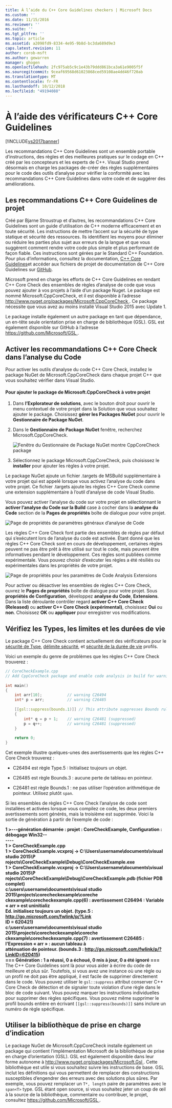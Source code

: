 ```yaml
---
title: À l’aide du C++ Core Guidelines checkers | Microsoft Docs
ms.custom: ''
ms.date: 11/15/2016
ms.reviewer: ''
ms.suite: ''
ms.tgt_pltfrm: ''
ms.topic: article
ms.assetid: a2098fd9-8334-4e95-9b8d-bc3da689d9e3
caps.latest.revision: 11
author: corob-msft
ms.author: gewarren
manager: ghogen
ms.openlocfilehash: 2fc975ab5c9c1e43b79ddd861bca3a61e9005f5f
ms.sourcegitcommit: 9ceaf69568d61023868ced59108ae4dd46f720ab
ms.translationtype: MT
ms.contentlocale: fr-FR
ms.lasthandoff: 10/12/2018
ms.locfileid: "49194088"
---
```

# <a name="using-the-c-core-guidelines-checkers"></a>À l’aide des vérificateurs C++ Core Guidelines
[!INCLUDE[vs2017banner](../includes/vs2017banner.md)]

Les recommandations C++ Core Guidelines sont un ensemble portable d’instructions, des règles et des meilleures pratiques sur le codage en C++ créé par les concepteurs et les experts de C++.  Visual Studio prend désormais en charge les packages de-créer des règles supplémentaires pour le code des outils d’analyse pour vérifier la conformité avec les recommandations C++ Core Guidelines dans votre code et de suggérer des améliorations.  
  
## <a name="the-c-core-guidelines-project"></a>Les recommandations C++ Core Guidelines de projet  
 Créé par Bjarne Stroustrup et d’autres, les recommandations C++ Core Guidelines sont un guide d’utilisation de C++ moderne efficacement et en toute sécurité. Les instructions de mettre l’accent sur la sécurité de type statique et sécurité des ressources. Ils identifient les moyens pour éliminer ou réduire les parties plus sujet aux erreurs de la langue et que vous suggèrent comment rendre votre code plus simple et plus performant de façon fiable. Ces instructions sont gérées par le Standard C++ Foundation. Pour plus d’informations, consultez la documentation, [C++ Core Guidelines](http://isocpp.github.io/CppCoreGuidelines/CppCoreGuidelines)et accéder aux fichiers de projet de documentation de C++ Core Guidelines sur [GitHub](https://github.com/isocpp/CppCoreGuidelines).  
  
 Microsoft prend en charge les efforts de C++ Core Guidelines en rendant C++ Core Check des ensembles de règles d’analyse de code que vous pouvez ajouter à vos projets à l’aide d’un package Nuget. Le package est nommé Microsoft.CppCoreCheck, et il est disponible à l’adresse [ http://www.nuget.org/packages/Microsoft.CppCoreCheck ](http://www.nuget.org/packages/Microsoft.CppCoreCheck). Ce package nécessite que vous avez au moins installé Visual Studio 2015 avec Update 1.  
  
 Le package installe également un autre package en tant que dépendance, un en-tête seule orientation prise en charge de bibliothèque (GSL). GSL est également disponible sur GitHub à l’adresse [ https://github.com/Microsoft/GSL ](https://github.com/Microsoft/GSL).  
  
## <a name="enable-the-c-core-check-guidelines-in-code-analysis"></a>Activer les recommandations C++ Core Check dans l’analyse du Code  
 Pour activer les outils d’analyse du code C++ Core Check, installez le package NuGet de Microsoft.CppCoreCheck dans chaque projet C++ que vous souhaitez vérifier dans Visual Studio.  
  
#### <a name="to-add-the-microsoftcppcorecheck-package-to-your-project"></a>Pour ajouter le package de Microsoft.CppCoreCheck à votre projet  
  
1.  Dans **l’Explorateur de solutions**, avec le bouton droit pour ouvrir le menu contextuel de votre projet dans la Solution que vous souhaitez ajouter le package. Choisissez **gérer les Packages NuGet** pour ouvrir le **Gestionnaire de Package NuGet**.  
  
2.  Dans le **Gestionnaire de Package NuGet** fenêtre, recherchez Microsoft.CppCoreCheck.  
  
     ![Fenêtre du Gestionnaire de Package NuGet montre CppCoreCheck package](../code-quality/media/cppcorecheck-nuget-window.PNG "CPPCoreCheck_Nuget_Window")  
  
3.  Sélectionnez le package Microsoft.CppCoreCheck, puis choisissez le **installer** pour ajouter les règles à votre projet.  
  
 Le package NuGet ajoute un fichier .targets de MSBuild supplémentaire à votre projet qui est appelé lorsque vous activez l’analyse du code dans votre projet. Ce fichier .targets ajoute les règles C++ Core Check comme une extension supplémentaire à l’outil d’analyse de code Visual Studio.  
  
 Vous pouvez activer l’analyse du code sur votre projet en sélectionnant le **activer l’analyse du Code sur la Build** case à cocher dans la **analyse du Code** section de la **Pages de propriétés** boîte de dialogue pour votre projet.  
  
 ![Page de propriétés de paramètres généraux d’analyse de Code](../code-quality/media/cppcorecheck-codeanalysis-general.png "CPPCoreCheck_CodeAnalysis_General")  
  
 Les règles C++ Core Check font partie des ensembles de règles par défaut qui s’exécutent lors de l’analyse du code est activée. Étant donné que les règles C++ Core Check sont en cours de développement, certaines règles peuvent ne pas être prêt à être utilisé sur tout le code, mais peuvent être informatives pendant le développement. Ces règles sont publiées comme expérimentale. Vous pouvez choisir d’exécuter les règles a été résiliés ou expérimentales dans les propriétés de votre projet.  
  
 ![Page de propriétés pour les paramètres de Code Analysis Extensions](../code-quality/media/cppcorecheck-codeanalysis-extensions.png "CPPCoreCheck_CodeAnalysis_Extensions")  
  
 Pour activer ou désactiver les ensembles de règles C++ Core Check, ouvrez le **Pages de propriétés** boîte de dialogue pour votre projet. Sous **propriétés de Configuration**, développez **analyse du Code**, **Extensions**. Dans la liste déroulante contrôler regard **activer C++ Core Check (Released)** ou **activer C++ Core Check (expérimental)**, choisissez **Oui** ou **non**. Choisissez **OK** ou **appliquer** pour enregistrer vos modifications.  
  
## <a name="check-types-bounds-and-lifetimes"></a>Vérifiez les Types, les limites et les durées de vie  
 Le package C++ Core Check contient actuellement des vérificateurs pour le [sécurité de Type](http://isocpp.github.io/CppCoreGuidelines/CppCoreGuidelines#SS-type), [délimite sécurité](http://isocpp.github.io/CppCoreGuidelines/CppCoreGuidelines#SS-bounds), et [sécurité de la durée de vie](http://isocpp.github.io/CppCoreGuidelines/CppCoreGuidelines#SS-lifetime) profils.  
  
 Voici un exemple du genre de problèmes que les règles C++ Core Check trouverez :  
  
```cpp  
// CoreCheckExample.cpp  
// Add CppCoreCheck package and enable code analysis in build for warnings.  
  
int main()  
{  
    int arr[10];           // warning C26494  
    int* p = arr;          // warning C26485  
  
    [[gsl::suppress(bounds.1)]] // This attribute suppresses Bounds rule #1  
    {  
        int* q = p + 1;    // warning C26481 (suppressed)  
        p = q++;           // warning C26481 (suppressed)  
    }  
  
    return 0;  
}  
```  
  
 Cet exemple illustre quelques-unes des avertissements que les règles C++ Core Check trouverez :  
  
-   C26494 est règle Type.5 : Initialisez toujours un objet.  
  
-   C26485 est règle Bounds.3 : aucune perte de tableau en pointeur.  
  
-   C26481 est règle Bounds.1 : ne pas utiliser l’opération arithmétique de pointeur. Utilisez plutôt `span`.  
  
 Si les ensembles de règles C++ Core Check l’analyse de code sont installées et activées lorsque vous compilez ce code, les deux premiers avertissements sont générés, mais la troisième est supprimée. Voici la sortie de génération à partir de l’exemple de code :  
  
 **1 >---génération démarrée : projet : CoreCheckExample, Configuration : débogage Win32--**  
**----**  
**1 > CoreCheckExample.cpp**  
**1 > CoreCheckExample.vcxproj -> C:\Users\username\documents\visual studio 2015\P**  
**rojects\CoreCheckExample\Debug\CoreCheckExample.exe**  
**1 > CoreCheckExample.vcxproj -> C:\Users\username\documents\visual studio 2015\P**  
**rojects\CoreCheckExample\Debug\CoreCheckExample.pdb (fichier PDB complet)**  
**c:\users\username\documents\visual studio 2015\projects\corecheckexample\coreche**  
**ckexample\corecheckexample.cpp(6) : avertissement C26494 : Variable « arr » est uninitializ**  
**Ed. initialisez toujours un objet. (type.5 : http://go.microsoft.com/fwlink/p/?Link**  
**ID = 620421)**  
**c:\users\username\documents\visual studio 2015\projects\corecheckexample\coreche**  
**ckexample\corecheckexample.cpp(7) : avertissement C26485 : l’Expression « arr » : aucun tableau à**  
 **atténuation de pointeur. (bounds.3 : http://go.microsoft.com/fwlink/p/?LinkID=620415)**  
**=== Génération : 1 a réussi, 0 a échoué, 0 mis à jour, 0 a été ignoré ===** The C++ Core Guidelines sont là pour vous aider à écrire du code de meilleure et plus sûr. Toutefois, si vous avez une instance où une règle ou un profil ne doit pas être appliqué, il est facile de supprimer directement dans le code. Vous pouvez utiliser le `gsl::suppress` attribut conserver C++ Core Check de détection et de signaler toute violation d’une règle dans le bloc de code suivant. Vous pouvez marquer les instructions individuelles pour supprimer des règles spécifiques. Vous pouvez même supprimer le profil bounds entière en écrivant `[[gsl::suppress(bounds)]]` sans inclure un numéro de règle spécifique.  
  
## <a name="use-the-guideline-support-library"></a>Utiliser la bibliothèque de prise en charge d’indication  
 Le package NuGet de Microsoft.CppCoreCheck installe également un package qui contient l’implémentation Microsoft de la bibliothèque de prise en charge d’orientation (GSL). GSL est également disponible dans leur forme autonome à [ http://www.nuget.org/packages/Microsoft.Gsl ](http://www.nuget.org/packages/Microsoft.Gsl). Cette bibliothèque est utile si vous souhaitez suivre les instructions de base. GSL inclut les définitions qui vous permettent de remplacer des constructions susceptibles d’engendrer des erreurs avec des solutions plus sûres. Par exemple, vous pouvez remplacer un `T*, length` paire de paramètres avec le `span<T>` type. GSL étant open source, si vous souhaitez jeter un coup de œil à la source de la bibliothèque, commentaire ou contribuer, le projet, consultez [ https://github.com/Microsoft/GSL ](https://github.com/Microsoft/GSL).



